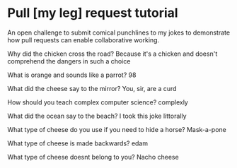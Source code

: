 # Pull [my leg] request tutorial
An open challenge to submit comical punchlines to my jokes to demonstrate how pull requests can enable collaborative working. 

Why did the chicken cross the road? Because it's a chicken and doesn't comprehend the dangers in such a choice

What is orange and sounds like a parrot? 98 

What did the cheese say to the mirror? You, sir, are a curd

How should you teach complex computer science? complexly 

What did the ocean say to the beach? I took this joke littorally

What type of cheese do you use if you need to hide a horse? Mask-a-pone

What type of cheese is made backwards? edam

What type of cheese doesnt belong to you? Nacho cheese
